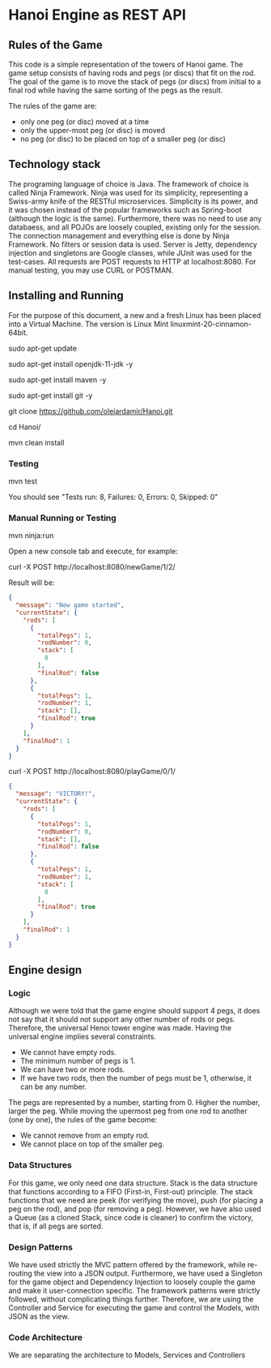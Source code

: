 # Hanoi Engine as REST API

## Rules of the Game
This code is a simple representation of the towers of Hanoi game.
The game setup consists of having rods and pegs (or discs) that fit on the rod. 
The goal of the game is to move the stack of pegs (or discs) from initial to a final rod while having the same sorting of the pegs as the result.

The rules of the game are:
- only one peg (or disc) moved at a time
- only the upper-most peg (or disc) is moved
- no peg (or disc) to be placed on top of a smaller peg (or disc)

## Technology stack
The programing language of choice is Java. The framework of choice is called Ninja Framework. Ninja was used for its simplicity, representing a Swiss-army knife of the RESTful microservices. Simplicity is its power, and it was chosen instead of the popular frameworks such as Spring-boot (although the logic is the same). Furthermore, there was no need to use any databaess, and all POJOs are loosely coupled, existing only for the session. The connection management and everything else is done by Ninja Framework. No filters or session data is used. Server is Jetty, dependency injection and singletons are Google classes, while JUnit was used for the test-cases. All requests are POST requests to HTTP at localhost:8080. For manual testing, you may use CURL or POSTMAN.

## Installing and Running
For the purpose of this document, a new and a fresh Linux has been placed into a Virtual Machine. The version is Linux Mint linuxmint-20-cinnamon-64bit.

sudo apt-get update

sudo apt-get install openjdk-11-jdk -y

sudo apt-get install maven -y

sudo apt-get install git -y

git clone https://github.com/olejardamir/Hanoi.git

cd Hanoi/

mvn clean install

### Testing

mvn test

You should see "Tests run: 8, Failures: 0, Errors: 0, Skipped: 0"

### Manual Running or Testing

mvn ninja:run

Open a new console tab and execute, for example:

curl -X POST http://localhost:8080/newGame/1/2/

Result will be:
```JSON
{
  "message": "New game started",
  "currentState": {
    "rods": [
      {
        "totalPegs": 1,
        "rodNumber": 0,
        "stack": [
          0
        ],
        "finalRod": false
      },
      {
        "totalPegs": 1,
        "rodNumber": 1,
        "stack": [],
        "finalRod": true
      }
    ],
    "finalRod": 1
  }
}
```

curl -X POST http://localhost:8080/playGame/0/1/
```JSON
{
  "message": "VICTORY!",
  "currentState": {
    "rods": [
      {
        "totalPegs": 1,
        "rodNumber": 0,
        "stack": [],
        "finalRod": false
      },
      {
        "totalPegs": 1,
        "rodNumber": 1,
        "stack": [
          0
        ],
        "finalRod": true
      }
    ],
    "finalRod": 1
  }
}
```

## Engine design
### Logic
Although we were told that the game engine should support 4 pegs, it does not say that it should not support any other number of rods or pegs. Therefore, the universal Henoi tower engine was made. Having the universal engine implies several constraints. 
- We cannot have empty rods. 
- The minimum number of pegs is 1. 
- We can have two or more rods. 
- If we have two rods, then the number of pegs must be 1, otherwise, it can be any number.

The pegs are represented by a number, starting from 0. Higher the number, larger the peg. While moving the upermost peg from one rod to another (one by one), the rules of the game become:
- We cannot remove from an empty rod.
- We cannot place on top of the smaller peg.


### Data Structures
For this game, we only need one data structure. Stack is the data structure that functions according to a FIFO (First-in, First-out) principle. The stack functions that we need are peek (for verifying the move), push (for placing a peg on the rod), and pop (for removing a peg). However, we have also used a Queue (as a cloned Stack, since code is cleaner) to confirm the victory, that is, if all pegs are sorted.

### Design Patterns
We have used strictly the MVC pattern offered by the framework, while re-routing the view into a JSON output. Furthermore, we have used a Singleton for the game object and Dependency Injection to loosely couple the game and make it user-connection specific. The framework patterns were strictly followed, without complicating things further. Therefore, we are using the Controller and Service for executing the game and control the Models, with JSON as the view.

### Code Architecture
We are separating the architecture to Models, Services and Controllers




